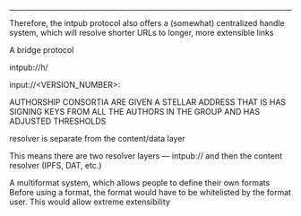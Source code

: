 ---

Therefore, the intpub protocol also offers a (somewhat) centralized handle system, which will resolve shorter URLs to longer, more extensible links

A bridge protocol

intpub://h/<HANDLE>

input://<VERSION_NUMBER><PROTOCOL><AUTHOR>:<LINK>

AUTHORSHIP CONSORTIA ARE GIVEN A STELLAR ADDRESS THAT IS HAS SIGNING KEYS FROM ALL THE AUTHORS IN THE GROUP AND HAS ADJUSTED THRESHOLDS

resolver is separate from the content/data layer

This means there are two resolver layers — intpub:// and then the content resolver (IPFS, DAT, etc.)

A multiformat system, which allows people to define their own formats
Before using a format, the format would have to be whitelisted by the format user. This would allow extreme extensibility
